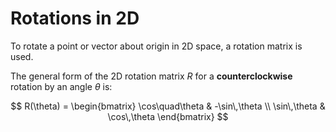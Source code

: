 # Rotations in 2D



To rotate a point or vector about origin in 2D space, a rotation matrix is used.

The general form of the 2D rotation matrix $R$ for a **counterclockwise** rotation by an angle $\theta$ is:

$$
R(\theta) =
\begin{bmatrix}
\cos\quad\theta & -\sin\,\theta \\
\sin\,\theta & \cos\,\theta
\end{bmatrix}
$$
